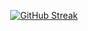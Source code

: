 <p align="center">
    <a href="https://git.io/streak-stats">
        <img src="https://streak-stats.demolab.com?user=AR33S&theme=dark&hide_border=true&border_radius=35&date_format=j%20M%5B%20Y%5D&card_width=500&background=75%2CE9E9E9%2C040A50&border=000000CA&stroke=000000CA&ring=0000009C&fire=6A6E97&currStreakNum=6A6E97&sideNums=6A6E97&currStreakLabel=000000BD&sideLabels=000000B3&dates=000000CA&excludeDaysLabel=000000CA" alt="GitHub Streak" />
    </a>
</p>


